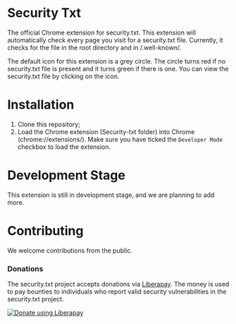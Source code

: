 # Security Txt

The official Chrome extension for security.txt. This extension will automatically check every page you visit for a security.txt file. Currently, it checks for the file in the root directory and in /.well-known/. 

The default icon for this extension is a grey circle. The circle turns red if no security.txt file is present and it turns green if there is one. You can view the security.txt file by clicking on the icon.

# Installation

1. Clone this repository;
2. Load the Chrome extension (Security-txt folder) into Chrome (chrome://extensions/). Make sure you have ticked the `Developer Mode` checkbox to load the extension.

# Development Stage

This extension is still in development stage, and we are planning to add more.

# Contributing

We welcome contributions from the public.

### Donations

The security.txt project accepts donations via [Liberapay](https://liberapay.com/). The money is used to pay bounties to individuals who report valid security vulnerabilities in the security.txt project.

<a href="https://liberapay.com/security.txt/donate"><img alt="Donate using Liberapay" src="https://liberapay.com/assets/widgets/donate.svg"></a>
